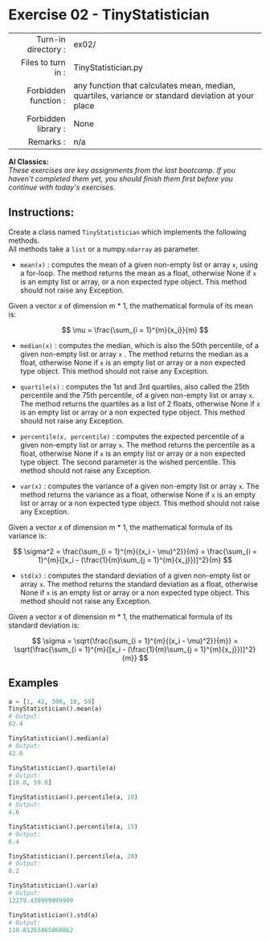 # Exercise 02 - TinyStatistician

|                         |                    |
| -----------------------:| ------------------ |
|   Turn-in directory :   |  ex02/              |
|   Files to turn in :    |  TinyStatistician.py |
|   Forbidden function :   |  any function that calculates mean, median, quartiles, variance or standard deviation at your place            |
|   Forbidden library :   |  None             |
|   Remarks :             |  n/a               |

**AI Classics:**   
*These exercises are key assignments from the last bootcamp. If you haven't completed them yet, you should finish them first before you continue with today's exercises.*

## Instructions:
Create a class named `TinyStatistician` which implements the following methods.   
All methods take a `list` or a numpy.`ndarray` as parameter.

* `mean(x)` : computes the mean of a given non-empty list or array `x`, using a for-loop. The method returns the mean as a float, otherwise None if `x` is an empty list or array, or a non expected type object. This method should not raise any Exception.

Given a vector $x$ of dimension m * 1, the mathematical formula of its mean is:

$$
\mu = \frac{\sum_{i = 1}^{m}{x_i}}{m}
$$

* `median(x)` : computes the median, which is also the 50th percentile, of a given non-empty list or array `x` . The method returns the median as a float, otherwise None if `x` is an empty list or array or a non expected type object. This method should not raise any Exception.

* `quartile(x)` : computes the 1st and 3rd quartiles, also called the 25th percentile and the 75th percentile, of a given non-empty list or array `x`. The method returns the quartiles as a list of 2 floats, otherwise None if `x` is an empty list or array or a non expected type object. This method should not raise any Exception.

* `percentile(x, percentile)` : computes the expected percentile of a given non-empty list or array `x`. The method returns the percentile as a float, otherwise None if `x` is an empty list or array or a non expected type object. The second parameter is the wished percentile. This method should not raise any Exception.

* `var(x)` : computes the variance of a given non-empty list or array `x`. The method returns the variance as a float, otherwise None if `x` is an empty list or array or a non expected type object. This method should not raise any Exception.

Given a vector $x$ of dimension m * 1, the mathematical formula of its variance is:

$$
\sigma^2 = \frac{\sum_{i = 1}^{m}{(x_i - \mu)^2}}{m} = \frac{\sum_{i = 1}^{m}{[x_i - (\frac{1}{m}\sum_{j = 1}^{m}{x_j}})]^2}{m}
$$

* `std(x)` : computes the standard deviation of a given non-empty list or array `x`. The method returns the standard deviation as a float, otherwise None if `x` is an empty list or array or a non expected type object. This method should not raise any Exception.

Given a vector $x$ of dimension m * 1, the mathematical formula of its standard deviation is:

$$
\sigma = \sqrt{\frac{\sum_{i = 1}^{m}{(x_i - \mu)^2}}{m}} = \sqrt{\frac{\sum_{i = 1}^{m}{[x_i - (\frac{1}{m}\sum_{j = 1}^{m}{x_j}})]^2}{m}}
$$

## Examples
```python
a = [1, 42, 300, 10, 59]
TinyStatistician().mean(a)
# Output:
82.4

TinyStatistician().median(a)
# Output:
42.0

TinyStatistician().quartile(a)
# Output:
[10.0, 59.0]

TinyStatistician().percentile(a, 10)
# Output:
4.6

TinyStatistician().percentile(a, 15)
# Output:
6.4

TinyStatistician().percentile(a, 20)
# Output:
8.2

TinyStatistician().var(a)
# Output:
12279.439999999999

TinyStatistician().std(a)
# Output:
110.81263465868862
```
